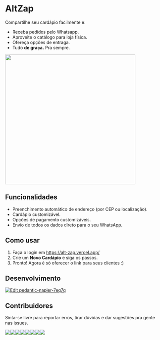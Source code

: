 # AltZap

Compartilhe seu cardápio facilmente e:

- Receba pedidos pelo Whatsapp.
- Aproveite o catálogo para loja física.
- Ofereça opções de entraga.
- Tudo **de graça.** Pra sempre.

<img src="https://user-images.githubusercontent.com/18706156/87861502-3776f980-c91d-11ea-9d48-c33c941d2636.png" width="420" />

## Funcionalidades

- Preenchimento automático de endereço (por CEP ou localização).
- Cardápio customizável.
- Opções de pagamento customizáveis.
- Envio de todos os dados direto para o seu WhatsApp.

## Como usar

1. Faça o login em https://alt-zap.vercel.app/
2. Crie um **Novo Cardápio** e siga os passos.
3. Pronto! Agora é só oferecer o link para seus clientes :)

## Desenvolvimento

[![Edit pedantic-napier-7eq7q](https://codesandbox.io/static/img/play-codesandbox.svg)](https://codesandbox.io/s/github/lucis/alt-zap)

## Contribuidores

Sinta-se livre para reportar erros, tirar dúvidas e dar sugestões pra gente nas issues.

[![](https://sourcerer.io/fame/pedroespindula/lucis/alt-zap/images/0)](https://sourcerer.io/fame/pedroespindula/lucis/alt-zap/links/0)[![](https://sourcerer.io/fame/pedroespindula/lucis/alt-zap/images/1)](https://sourcerer.io/fame/pedroespindula/lucis/alt-zap/links/1)[![](https://sourcerer.io/fame/pedroespindula/lucis/alt-zap/images/2)](https://sourcerer.io/fame/pedroespindula/lucis/alt-zap/links/2)[![](https://sourcerer.io/fame/pedroespindula/lucis/alt-zap/images/3)](https://sourcerer.io/fame/pedroespindula/lucis/alt-zap/links/3)[![](https://sourcerer.io/fame/pedroespindula/lucis/alt-zap/images/4)](https://sourcerer.io/fame/pedroespindula/lucis/alt-zap/links/4)[![](https://sourcerer.io/fame/pedroespindula/lucis/alt-zap/images/5)](https://sourcerer.io/fame/pedroespindula/lucis/alt-zap/links/5)[![](https://sourcerer.io/fame/pedroespindula/lucis/alt-zap/images/6)](https://sourcerer.io/fame/pedroespindula/lucis/alt-zap/links/6)[![](https://sourcerer.io/fame/pedroespindula/lucis/alt-zap/images/7)](https://sourcerer.io/fame/pedroespindula/lucis/alt-zap/links/7)
